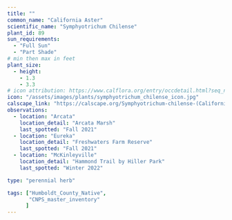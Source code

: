 ```yaml
---
title: ""
common_name: "California Aster"
scientific_name: "Symphyotrichum Chilense"
plant_id: 89
sun_requirements:
  - "Full Sun"
  - "Part Shade"
# min then max in feet
plant_size:
  - height: 
    - 1.3
    - 3.3
# icon attribution: https://www.calflora.org/entry/occdetail.html?seq_num=gp5234 
icon: "/assets/images/plants/symphyotrichum_chilense_icon.jpg" 
calscape_link: "https://calscape.org/Symphyotrichum-chilense-(California-Aster)"
observations: 
  - location: "Arcata"
    location_detail: "Arcata Marsh"
    last_spotted: "Fall 2021"
  - location: "Eureka"
    location_detail: "Freshwaters Farm Reserve"
    last_spotted: "Fall 2021"
  - location: "McKinleyville"
    location_detail: "Hammond Trail by Hiller Park" 
    last_spotted: "Winter 2022"

type: "perennial herb"

tags: ["Humboldt_County_Native",
       "CNPS_master_inventory"
      ]
---
```


